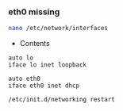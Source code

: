 ### eth0 missing

```bash
nano /etc/network/interfaces
```

* Contents

```
auto lo
iface lo inet loopback

auto eth0
iface eth0 inet dhcp
```

```bash
/etc/init.d/networking restart
```
